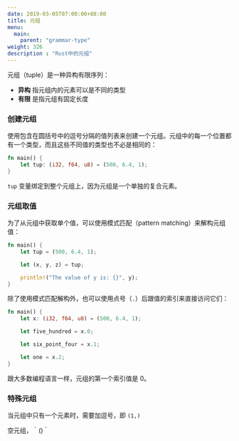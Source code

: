 ```yaml
---
date: 2019-03-05T07:00:00+08:00
title: 元组
menu:
  main:
    parent: "grammar-type"
weight: 326
description : "Rust中的元组"
---
```


元组（tuple）是一种异构有限序列：

- **异构** 指元组内的元素可以是不同的类型
- **有限** 是指元组有固定长度

### 创建元组

使用包含在圆括号中的逗号分隔的值列表来创建一个元组。元组中的每一个位置都有一个类型，而且这些不同值的类型也不必是相同的：

```rust
fn main() {
    let tup: (i32, f64, u8) = (500, 6.4, 1);
}
```

`tup` 变量绑定到整个元组上，因为元组是一个单独的复合元素。

### 元组取值

为了从元组中获取单个值，可以使用模式匹配（pattern matching）来解构元组值：

```rust
fn main() {
    let tup = (500, 6.4, 1);

    let (x, y, z) = tup;

    println!("The value of y is: {}", y);
}
```

除了使用模式匹配解构外，也可以使用点号（`.`）后跟值的索引来直接访问它们：

```rust
fn main() {
    let x: (i32, f64, u8) = (500, 6.4, 1);

    let five_hundred = x.0;

    let six_point_four = x.1;

    let one = x.2;
}
```

跟大多数编程语言一样，元组的第一个索引值是 0。

###  特殊元组

当元组中只有一个元素时，需要加逗号，即 `(1,)`

空元组，｀()｀